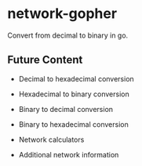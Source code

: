 # network-gopher
Convert from decimal to binary in go.

## Future Content
- Decimal to hexadecimal conversion
- Hexadecimal to binary conversion
- Binary to decimal conversion
- Binary to hexadecimal conversion

- Network calculators
- Additional network information